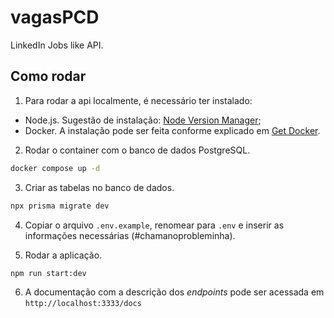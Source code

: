 # vagasPCD

LinkedIn Jobs like API.

## Como rodar

1. Para rodar a api localmente, é necessário ter instalado:

- Node.js. Sugestão de instalação: [Node Version Manager](https://github.com/nvm-sh/nvm#installing-and-updating);
- Docker. A instalação pode ser feita conforme explicado em [Get Docker](https://docs.docker.com/get-docker/).

2. Rodar o container com o banco de dados PostgreSQL.

```bash
docker compose up -d
```

3. Criar as tabelas no banco de dados.

```bash
npx prisma migrate dev
```

4. Copiar o arquivo `.env.example`, renomear para `.env` e inserir as informações necessárias (#chamanoprobleminha).

5. Rodar a aplicação.

```bash
npm run start:dev
```

6. A documentação com a descrição dos _endpoints_ pode ser acessada em `http://localhost:3333/docs`
